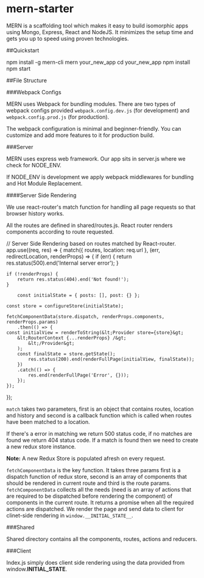 # mern-starter

MERN is a scaffolding tool which makes it easy to build isomorphic apps using Mongo, Express, React and NodeJS. It minimizes the setup time and gets you up to speed using proven technologies.

##Quickstart

  npm install -g mern-cli
  mern your_new_app
  cd your_new_app
  npm install
  npm start

##File Structure

###Webpack Configs

MERN uses Webpack for bundling modules. There are two types of webpack configs provided `webpack.config.dev.js` (for development) and `webpack.config.prod.js` (for production).

The webpack configuration is minimal and beginner-friendly. You can customize and add more features to it for production build.

###Server

MERN uses express web framework. Our app sits in server.js where we check for NODE_ENV.

If NODE_ENV is development we apply webpack middlewares for bundling and Hot Module Replacement.

####Server Side Rendering

We use react-router's match function for handling all page requests so that browser history works.

All the routes are defined in shared/routes.js. React router renders components according to route requested.

  // Server Side Rendering based on routes matched by React-router.
  app.use((req, res) => {
  	match({ routes, location: req.url }, (err, redirectLocation, renderProps) => {
  	if (err) {
  		return res.status(500).end('Internal server error');
  	}
  
  	if (!renderProps) {
  		return res.status(404).end('Not found!');
  	}
  
  		const initialState = { posts: [], post: {} };
  
  	const store = configureStore(initialState);
  
  	fetchComponentData(store.dispatch, renderProps.components, renderProps.params)
  		.then(() => {
  	const initialView = renderToString(&lt;Provider store={store}&gt;
  		&lt;RouterContext {...renderProps} /&gt;
  			&lt;/Provider&gt;
  		);
  		const finalState = store.getState();
  			res.status(200).end(renderFullPage(initialView, finalState));
  		})
  		.catch(() => {
  			res.end(renderFullPage('Error', {}));
  		});
  	});
  });

`match` takes two parameters, first is an object that contains routes, location and history and second is a callback function which is called when routes have been matched to a location.

If there's a error in matching we return 500 status code, if no matches are found we return 404 status code. If a match is found then we need to create a new redux store instance.

**Note:** A new Redux Store is populated afresh on every request.

`fetchComponentData` is the key function. It takes three params first is a dispatch function of redux store, second is an array of components that should be rendered in current route and third is the route params. `fetchComponentData` collects all the needs (need is an array of actions that are required to be dispatched before rendering the component) of components in the current route. It returns a promise when all the required actions are dispatched. We render the page and send data to client for clinet-side rendering in `window.__INITIAL_STATE__`.


###Shared

Shared directory contains all the components, routes, actions and reducers.

###Client

Index.js simply does client side rendering using the data provided from window.__INITIAL_STATE__.
